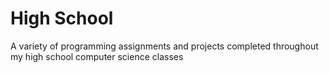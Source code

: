 # High School
A variety of programming assignments and projects completed throughout my high school computer science classes
